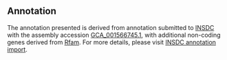 

Annotation
----------

The annotation presented is derived from annotation submitted to
[INSDC](http://www.insdc.org) with the assembly accession
[GCA\_001566745.1](http://www.ebi.ac.uk/ena/data/view/GCA_001566745.1),
with additional non-coding genes derived from
[Rfam](http://rfam.xfam.org/). For more details, please visit [INSDC
annotation
import](http://ensemblgenomes.org/info/data/insdc_annotation).
